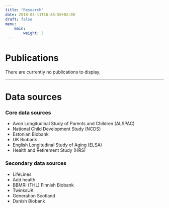 ```yaml
---
title: "Research"
date: 2018-04-11T16:48:58+02:00
draft: false
menu:
    main:
        weight: 3
---
```

# Publications

There are currently no publications to display.

*** 

# Data sources

### Core data sources
* Avon Longitudinal Study of Parents and Children (ALSPAC)
* National Child Development Study (NCDS)
* Estonian Biobank
* UK Biobank
* English Longitudinal Study of Aging (ELSA)
* Health and Retirement Study (HRS)  
  

### Secondary data sources
* LifeLines
* Add health
* BBMRI (THL) Finnish Biobank
* TwinksUK
* Generation Scotland
* Danish Biobank
